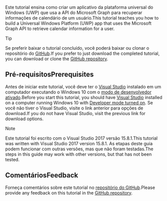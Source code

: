 <!-- markdownlint-disable MD002 MD041 -->

<span data-ttu-id="87e74-101">Este tutorial ensina como criar um aplicativo da plataforma universal do Windows (UWP) que usa a API do Microsoft Graph para recuperar informações de calendário de um usuário.</span><span class="sxs-lookup"><span data-stu-id="87e74-101">This tutorial teaches you how to build a Universal Windows Platform (UWP) app that uses the Microsoft Graph API to retrieve calendar information for a user.</span></span>

> [!TIP]
> <span data-ttu-id="87e74-102">Se preferir baixar o tutorial concluído, você poderá baixar ou clonar o repositório do [GitHub](https://github.com/microsoftgraph/msgraph-training-uwp).</span><span class="sxs-lookup"><span data-stu-id="87e74-102">If you prefer to just download the completed tutorial, you can download or clone the [GitHub repository](https://github.com/microsoftgraph/msgraph-training-uwp).</span></span>

## <a name="prerequisites"></a><span data-ttu-id="87e74-103">Pré-requisitos</span><span class="sxs-lookup"><span data-stu-id="87e74-103">Prerequisites</span></span>

<span data-ttu-id="87e74-104">Antes de iniciar este tutorial, você deve ter o [Visual Studio](https://visualstudio.microsoft.com/vs/) instalado em um computador executando o Windows 10 com o [modo de desenvolvedor ativado](https://docs.microsoft.com/windows/uwp/get-started/enable-your-device-for-development).</span><span class="sxs-lookup"><span data-stu-id="87e74-104">Before you start this tutorial, you should have [Visual Studio](https://visualstudio.microsoft.com/vs/) installed on a computer running Windows 10 with [Developer mode turned on](https://docs.microsoft.com/windows/uwp/get-started/enable-your-device-for-development).</span></span> <span data-ttu-id="87e74-105">Se você não tiver o Visual Studio, visite o link anterior para opções de download.</span><span class="sxs-lookup"><span data-stu-id="87e74-105">If you do not have Visual Studio, visit the previous link for download options.</span></span>

> [!NOTE]
> <span data-ttu-id="87e74-106">Este tutorial foi escrito com o Visual Studio 2017 versão 15.8.1.</span><span class="sxs-lookup"><span data-stu-id="87e74-106">This tutorial was written with Visual Studio 2017 version 15.8.1.</span></span> <span data-ttu-id="87e74-107">As etapas deste guia podem funcionar com outras versões, mas que não foram testadas.</span><span class="sxs-lookup"><span data-stu-id="87e74-107">The steps in this guide may work with other versions, but that has not been tested.</span></span>

## <a name="feedback"></a><span data-ttu-id="87e74-108">Comentários</span><span class="sxs-lookup"><span data-stu-id="87e74-108">Feedback</span></span>

<span data-ttu-id="87e74-109">Forneça comentários sobre este tutorial no [repositório do GitHub](https://github.com/microsoftgraph/msgraph-training-uwp).</span><span class="sxs-lookup"><span data-stu-id="87e74-109">Please provide any feedback on this tutorial in the [GitHub repository](https://github.com/microsoftgraph/msgraph-training-uwp).</span></span>